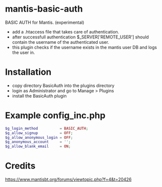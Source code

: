 # mantis-basic-auth
BASIC AUTH for Mantis. (experimental)

* add a .htaccess file that takes care of authentication.
* after successfull authentication $_SERVER['REMOTE_USER'] should 
contain the username of the authenticated user.
* this plugin checks if the username exists in the mantis user DB 
and logs the user in.

# Installation
* copy directory BasicAuth into the plugins directory
* login as Administrator and go to Manage > Plugins
* install the BasicAuth plugin

# Example config_inc.php
```php
$g_login_method          = BASIC_AUTH;
$g_allow_signup          = OFF;
$g_allow_anonymous_login = OFF;
$g_anonymous_account     = '';
$g_allow_blank_email     = ON;
```

# Credits
https://www.mantisbt.org/forums/viewtopic.php?f=4&t=20426
